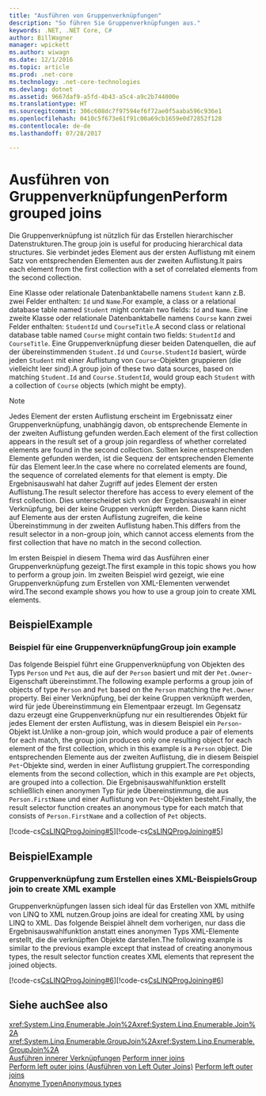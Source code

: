 ```yaml
---
title: "Ausführen von Gruppenverknüpfungen"
description: "So führen Sie Gruppenverknüpfungen aus."
keywords: .NET, .NET Core, C#
author: BillWagner
manager: wpickett
ms.author: wiwagn
ms.date: 12/1/2016
ms.topic: article
ms.prod: .net-core
ms.technology: .net-core-technologies
ms.devlang: dotnet
ms.assetid: 9667daf9-a5fd-4b43-a5c4-a9c2b744000e
ms.translationtype: HT
ms.sourcegitcommit: 306c608dc7f97594ef6f72ae0f5aaba596c936e1
ms.openlocfilehash: 0410c5f673e61f91c00a69cb1659e0d72852f128
ms.contentlocale: de-de
ms.lasthandoff: 07/28/2017

---
```

# <a name="perform-grouped-joins"></a><span data-ttu-id="dac13-104">Ausführen von Gruppenverknüpfungen</span><span class="sxs-lookup"><span data-stu-id="dac13-104">Perform grouped joins</span></span>

<span data-ttu-id="dac13-105">Die Gruppenverknüpfung ist nützlich für das Erstellen hierarchischer Datenstrukturen.</span><span class="sxs-lookup"><span data-stu-id="dac13-105">The group join is useful for producing hierarchical data structures.</span></span> <span data-ttu-id="dac13-106">Sie verbindet jedes Element aus der ersten Auflistung mit einem Satz von entsprechenden Elementen aus der zweiten Auflistung.</span><span class="sxs-lookup"><span data-stu-id="dac13-106">It pairs each element from the first collection with a set of correlated elements from the second collection.</span></span>  
  
 <span data-ttu-id="dac13-107">Eine Klasse oder relationale Datenbanktabelle namens `Student` kann z.B. zwei Felder enthalten: `Id` und `Name`.</span><span class="sxs-lookup"><span data-stu-id="dac13-107">For example, a class or a relational database table named `Student` might contain two fields: `Id` and `Name`.</span></span> <span data-ttu-id="dac13-108">Eine zweite Klasse oder relationale Datenbanktabelle namens `Course` kann zwei Felder enthalten: `StudentId` und `CourseTitle`.</span><span class="sxs-lookup"><span data-stu-id="dac13-108">A second class or relational database table named `Course` might contain two fields: `StudentId` and `CourseTitle`.</span></span> <span data-ttu-id="dac13-109">Eine Gruppenverknüpfung dieser beiden Datenquellen, die auf der übereinstimmenden `Student.Id` und `Course.StudentId` basiert, würde jeden `Student` mit einer Auflistung von `Course`-Objekten gruppieren (die vielleicht leer sind).</span><span class="sxs-lookup"><span data-stu-id="dac13-109">A group join of these two data sources, based on matching `Student.Id` and `Course.StudentId`, would group each `Student` with a collection of `Course` objects (which might be empty).</span></span>  
  
> [!NOTE]
>  <span data-ttu-id="dac13-110">Jedes Element der ersten Auflistung erscheint im Ergebnissatz einer Gruppenverknüpfung, unabhängig davon, ob entsprechende Elemente in der zweiten Auflistung gefunden werden.</span><span class="sxs-lookup"><span data-stu-id="dac13-110">Each element of the first collection appears in the result set of a group join regardless of whether correlated elements are found in the second collection.</span></span> <span data-ttu-id="dac13-111">Sollten keine entsprechenden Elemente gefunden werden, ist die Sequenz der entsprechenden Elemente für das Element leer.</span><span class="sxs-lookup"><span data-stu-id="dac13-111">In the case where no correlated elements are found, the sequence of correlated elements for that element is empty.</span></span> <span data-ttu-id="dac13-112">Die Ergebnisauswahl hat daher Zugriff auf jedes Element der ersten Auflistung.</span><span class="sxs-lookup"><span data-stu-id="dac13-112">The result selector therefore has access to every element of the first collection.</span></span> <span data-ttu-id="dac13-113">Dies unterscheidet sich von der Ergebnisauswahl in einer Verknüpfung, bei der keine Gruppen verknüpft werden. Diese kann nicht auf Elemente aus der ersten Auflistung zugreifen, die keine Übereinstimmung in der zweiten Auflistung haben.</span><span class="sxs-lookup"><span data-stu-id="dac13-113">This differs from the result selector in a non-group join, which cannot access elements from the first collection that have no match in the second collection.</span></span>  
  
 <span data-ttu-id="dac13-114">Im ersten Beispiel in diesem Thema wird das Ausführen einer Gruppenverknüpfung gezeigt.</span><span class="sxs-lookup"><span data-stu-id="dac13-114">The first example in this topic shows you how to perform a group join.</span></span> <span data-ttu-id="dac13-115">Im zweiten Beispiel wird gezeigt, wie eine Gruppenverknüpfung zum Erstellen von XML-Elementen verwendet wird.</span><span class="sxs-lookup"><span data-stu-id="dac13-115">The second example shows you how to use a group join to create XML elements.</span></span>  
  
## <a name="example"></a><span data-ttu-id="dac13-116">Beispiel</span><span class="sxs-lookup"><span data-stu-id="dac13-116">Example</span></span>  
  
### <a name="group-join-example"></a><span data-ttu-id="dac13-117">Beispiel für eine Gruppenverknüpfung</span><span class="sxs-lookup"><span data-stu-id="dac13-117">Group join example</span></span>  
 <span data-ttu-id="dac13-118">Das folgende Beispiel führt eine Gruppenverknüpfung von Objekten des Typs `Person` und `Pet` aus, die auf der `Person` basiert und mit der `Pet.Owner`-Eigenschaft übereinstimmt.</span><span class="sxs-lookup"><span data-stu-id="dac13-118">The following example performs a group join of objects of type `Person` and `Pet` based on the `Person` matching the `Pet.Owner` property.</span></span> <span data-ttu-id="dac13-119">Bei einer Verknüpfung, bei der keine Gruppen verknüpft werden, wird für jede Übereinstimmung ein Elementpaar erzeugt. Im Gegensatz dazu erzeugt eine Gruppenverknüpfung nur ein resultierendes Objekt für jedes Element der ersten Auflistung, was in diesem Beispiel ein `Person`-Objekt ist.</span><span class="sxs-lookup"><span data-stu-id="dac13-119">Unlike a non-group join, which would produce a pair of elements for each match, the group join produces only one resulting object for each element of the first collection, which in this example is a `Person` object.</span></span> <span data-ttu-id="dac13-120">Die entsprechenden Elemente aus der zweiten Auflistung, die in diesem Beispiel `Pet`-Objekte sind, werden in einer Auflistung gruppiert.</span><span class="sxs-lookup"><span data-stu-id="dac13-120">The corresponding elements from the second collection, which in this example are `Pet` objects, are grouped into a collection.</span></span> <span data-ttu-id="dac13-121">Die Ergebnisauswahlfunktion erstellt schließlich einen anonymen Typ für jede Übereinstimmung, die aus `Person.FirstName` und einer Auflistung von `Pet`-Objekten besteht.</span><span class="sxs-lookup"><span data-stu-id="dac13-121">Finally, the result selector function creates an anonymous type for each match that consists of `Person.FirstName` and a collection of `Pet` objects.</span></span>  
  
 <span data-ttu-id="dac13-122">[!code-cs[CsLINQProgJoining#5](../../../samples/snippets/csharp/concepts/linq/how-to-perform-grouped-joins_1.cs)]</span><span class="sxs-lookup"><span data-stu-id="dac13-122">[!code-cs[CsLINQProgJoining#5](../../../samples/snippets/csharp/concepts/linq/how-to-perform-grouped-joins_1.cs)]</span></span>  
  
## <a name="example"></a><span data-ttu-id="dac13-123">Beispiel</span><span class="sxs-lookup"><span data-stu-id="dac13-123">Example</span></span>  
  
### <a name="group-join-to-create-xml-example"></a><span data-ttu-id="dac13-124">Gruppenverknüpfung zum Erstellen eines XML-Beispiels</span><span class="sxs-lookup"><span data-stu-id="dac13-124">Group join to create XML example</span></span>  
 <span data-ttu-id="dac13-125">Gruppenverknüpfungen lassen sich ideal für das Erstellen von XML mithilfe von LINQ to XML nutzen.</span><span class="sxs-lookup"><span data-stu-id="dac13-125">Group joins are ideal for creating XML by using LINQ to XML.</span></span> <span data-ttu-id="dac13-126">Das folgende Beispiel ähnelt dem vorherigen, nur dass die Ergebnisauswahlfunktion anstatt eines anonymen Typs XML-Elemente erstellt, die die verknüpften Objekte darstellen.</span><span class="sxs-lookup"><span data-stu-id="dac13-126">The following example is similar to the previous example except that instead of creating anonymous types, the result selector function creates XML elements that represent the joined objects.</span></span>  
  
 <span data-ttu-id="dac13-127">[!code-cs[CsLINQProgJoining#6](../../../samples/snippets/csharp/concepts/linq/how-to-perform-grouped-joins_2.cs)]</span><span class="sxs-lookup"><span data-stu-id="dac13-127">[!code-cs[CsLINQProgJoining#6](../../../samples/snippets/csharp/concepts/linq/how-to-perform-grouped-joins_2.cs)]</span></span>  
 
## <a name="see-also"></a><span data-ttu-id="dac13-128">Siehe auch</span><span class="sxs-lookup"><span data-stu-id="dac13-128">See also</span></span>  
 <span data-ttu-id="dac13-129"><xref:System.Linq.Enumerable.Join%2A></span><span class="sxs-lookup"><span data-stu-id="dac13-129"><xref:System.Linq.Enumerable.Join%2A></span></span>   
 <span data-ttu-id="dac13-130"><xref:System.Linq.Enumerable.GroupJoin%2A></span><span class="sxs-lookup"><span data-stu-id="dac13-130"><xref:System.Linq.Enumerable.GroupJoin%2A></span></span>   
 <span data-ttu-id="dac13-131">[Ausführen innerer Verknüpfungen](perform-inner-joins.md) </span><span class="sxs-lookup"><span data-stu-id="dac13-131">[Perform inner joins](perform-inner-joins.md) </span></span>  
 <span data-ttu-id="dac13-132">[Perform left outer joins (Ausführen von Left Outer Joins)](perform-left-outer-joins.md) </span><span class="sxs-lookup"><span data-stu-id="dac13-132">[Perform left outer joins](perform-left-outer-joins.md) </span></span>  
 [<span data-ttu-id="dac13-133">Anonyme Typen</span><span class="sxs-lookup"><span data-stu-id="dac13-133">Anonymous types</span></span>](../programming-guide/classes-and-structs/anonymous-types.md)   
 

